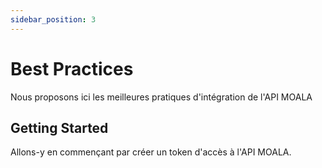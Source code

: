 ```yaml
---
sidebar_position: 3
---
```


# Best Practices

Nous proposons ici les meilleures pratiques d'intégration de l'API MOALA

## Getting Started

Allons-y en commençant par créer un token d'accès à l'API MOALA.